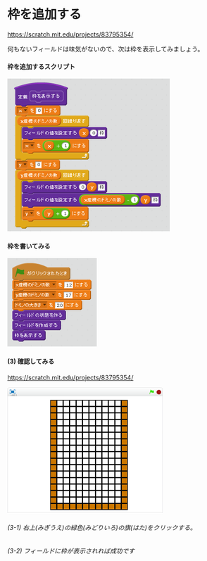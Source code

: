 # 枠を追加する

https://scratch.mit.edu/projects/83795354/

何もないフィールドは味気がないので、次は枠を表示してみましょう。


#### 枠を追加するスクリプト

![](script_create_frame.png)


#### 枠を書いてみる

![](script_create_main.png)


#### (3) 確認してみる

https://scratch.mit.edu/projects/83795354/

![](test.png)


###### (3-1) 右上(みぎうえ)の緑色(みどりいろ)の旗(はた)をクリックする。

###### (3-2) フィールドに枠が表示されれば成功です

